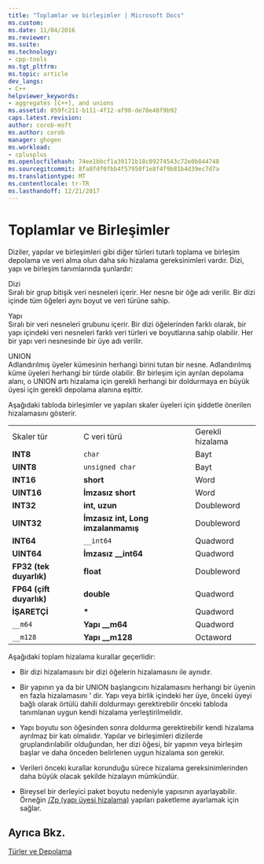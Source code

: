 ```yaml
---
title: "Toplamlar ve birleşimler | Microsoft Docs"
ms.custom: 
ms.date: 11/04/2016
ms.reviewer: 
ms.suite: 
ms.technology:
- cpp-tools
ms.tgt_pltfrm: 
ms.topic: article
dev_langs:
- C++
helpviewer_keywords:
- aggregates [C++], and unions
ms.assetid: 859fc211-b111-4f12-af98-de78e48f9b92
caps.latest.revision: 
author: corob-msft
ms.author: corob
manager: ghogen
ms.workload:
- cplusplus
ms.openlocfilehash: 74ee1bbcf1a39171b18c09274543c72e0b844748
ms.sourcegitcommit: 8fa8fdf0fbb4f57950f1e8f4f9b81b4d39ec7d7a
ms.translationtype: MT
ms.contentlocale: tr-TR
ms.lasthandoff: 12/21/2017
---
```

# <a name="aggregates-and-unions"></a>Toplamlar ve Birleşimler
Diziler, yapılar ve birleşimleri gibi diğer türleri tutarlı toplama ve birleşim depolama ve veri alma olun daha sıkı hizalama gereksinimleri vardır. Dizi, yapı ve birleşim tanımlarında şunlardır:  
  
 Dizi  
 Sıralı bir grup bitişik veri nesneleri içerir. Her nesne bir öğe adı verilir. Bir dizi içinde tüm öğeleri aynı boyut ve veri türüne sahip.  
  
 Yapı  
 Sıralı bir veri nesneleri grubunu içerir. Bir dizi öğelerinden farklı olarak, bir yapı içindeki veri nesneleri farklı veri türleri ve boyutlarına sahip olabilir. Her bir yapı veri nesnesinde bir üye adı verilir.  
  
 UNION  
 Adlandırılmış üyeler kümesinin herhangi birini tutan bir nesne. Adlandırılmış küme üyeleri herhangi bir türde olabilir. Bir birleşim için ayrılan depolama alanı, o UNION artı hizalama için gerekli herhangi bir doldurmaya en büyük üyesi için gerekli depolama alanına eşittir.  
  
 Aşağıdaki tabloda birleşimler ve yapıları skaler üyeleri için şiddetle önerilen hizalamasını gösterir.  
  
||||  
|-|-|-|  
|Skaler tür|C veri türü|Gerekli hizalama|  
|**INT8**|`char`|Bayt|  
|**UINT8**|`unsigned char`|Bayt|  
|**INT16**|**short**|Word|  
|**UINT16**|**İmzasız short**|Word|  
|**INT32**|**int, uzun**|Doubleword|  
|**UINT32**|**İmzasız int, Long imzalanmamış**|Doubleword|  
|**INT64**|`__int64`|Quadword|  
|**UINT64**|**İmzasız __int64**|Quadword|  
|**FP32 (tek duyarlık)**|**float**|Doubleword|  
|**FP64 (çift duyarlık)**|**double**|Quadword|  
|**İŞARETÇİ**|**\***|Quadword|  
|`__m64`|**Yapı __m64**|Quadword|  
|`__m128`|**Yapı __m128**|Octaword|  
  
 Aşağıdaki toplam hizalama kurallar geçerlidir:  
  
-   Bir dizi hizalamasını bir dizi öğelerin hizalamasını ile aynıdır.  
  
-   Bir yapının ya da bir UNION başlangıcını hizalamasını herhangi bir üyenin en fazla hizalamasını ' dir. Yapı veya birlik içindeki her üye, önceki üyeyi bağlı olarak örtülü dahili doldurmayı gerektirebilir önceki tabloda tanımlanan uygun kendi hizalama yerleştirilmelidir.  
  
-   Yapı boyutu son öğesinden sonra doldurma gerektirebilir kendi hizalama ayrılmaz bir katı olmalıdır. Yapılar ve birleşimleri dizilerde gruplandırılabilir olduğundan, her dizi öğesi, bir yapının veya birleşim başlar ve daha önceden belirlenen uygun hizalama son gerekir.  
  
-   Verileri önceki kurallar korunduğu sürece hizalama gereksinimlerinden daha büyük olacak şekilde hizalayın mümkündür.  
  
-   Bireysel bir derleyici paket boyutu nedeniyle yapısının ayarlayabilir. Örneğin [/Zp (yapı üyesi hizalama)](../build/reference/zp-struct-member-alignment.md) yapıları paketleme ayarlamak için sağlar.  
  
## <a name="see-also"></a>Ayrıca Bkz.  
 [Türler ve Depolama](../build/types-and-storage.md)